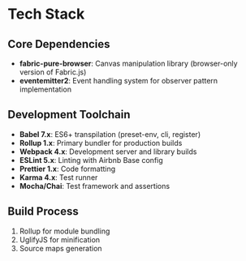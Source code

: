 # Tech Stack

## Core Dependencies
- **fabric-pure-browser**: Canvas manipulation library (browser-only version of Fabric.js)
- **eventemitter2**: Event handling system for observer pattern implementation

## Development Toolchain
- **Babel 7.x**: ES6+ transpilation (preset-env, cli, register)
- **Rollup 1.x**: Primary bundler for production builds
- **Webpack 4.x**: Development server and library builds
- **ESLint 5.x**: Linting with Airbnb Base config
- **Prettier 1.x**: Code formatting
- **Karma 4.x**: Test runner
- **Mocha/Chai**: Test framework and assertions

## Build Process
1. Rollup for module bundling
2. UglifyJS for minification
3. Source maps generation